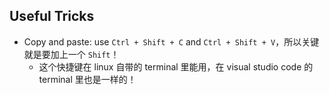 ## Useful Tricks

* Copy and paste: use `Ctrl + Shift + C` and `Ctrl + Shift + V`，所以关键就是要加上一个 `Shift`！
  * 这个快捷键在 linux 自带的 terminal 里能用，在 visual studio code 的 terminal 里也是一样的！
